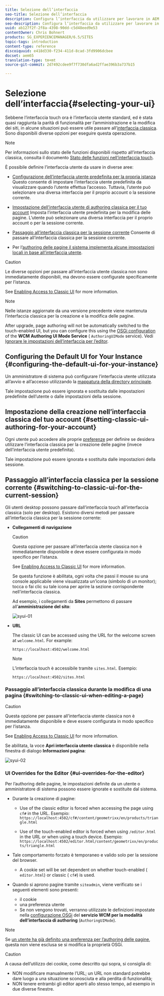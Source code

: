 ```yaml
---
title: Selezione dell’interfaccia
seo-title: Selezione dell’interfaccia
description: Configura l’interfaccia da utilizzare per lavorare in AEM
seo-description: Configura l’interfaccia da utilizzare per lavorare in AEM
uuid: ab127f2f-2f8a-4398-90dd-c5d48eed9e53
contentOwner: Chris Bohnert
products: SG_EXPERIENCEMANAGER/6.5/SITES
topic-tags: introduction
content-type: reference
discoiquuid: e418d330-f234-411d-8cad-3fd9906dcbee
docset: aem65
translation-type: tm+mt
source-git-commit: 2d7492cdee9f7f730dfa6ad2ffae396b3a737b15

---
```



# Selezione dell’interfaccia{#selecting-your-ui}

Sebbene l’interfaccia touch ora è l’interfaccia utente standard, ed è stata quasi raggiunta la parità di funzionalità per l’amministrazione e la modifica dei siti, in alcune situazioni può essere utile passare all’[interfaccia classica](/help/sites-classic-ui-authoring/classicui.md). Sono disponibili diverse opzioni per eseguire questa operazione.

>[!NOTE]
>
>Per informazioni sullo stato delle funzioni disponibili rispetto all’interfaccia classica, consulta il documento [Stato delle funzioni nell’interfaccia touch](/help/release-notes/touch-ui-features-status.md).

È possibile definire l’interfaccia utente da usare in diverse aree:

* [Configurazione dell’interfaccia utente predefinita per la propria istanza](#configuring-the-default-ui-for-your-instance) Questo consente di impostare l’interfaccia utente predefinita da visualizzare quando l’utente effettua l’accesso. Tuttavia, l’utente può selezionare una diversa interfaccia per il proprio account o la sessione corrente.

* [Impostazione dell’interfaccia utente di authoring classica per il tuo account](/help/sites-authoring/select-ui.md#setting-classic-ui-authoring-for-your-account)  Imposta l’interfaccia utente predefinita per la modifica delle pagine. L’utente può selezionare una diversa interfaccia per il proprio account o per la sessione corrente.

* [Passaggio all’interfaccia classica per la sessione corrente](#switching-to-classic-ui-for-the-current-session) Consente di passare all’interfaccia classica per la sessione corrente.

* Per l’[authoring delle pagine il sistema implementa alcune impostazioni locali in base all’interfaccia utente](#ui-overrides-for-the-editor).

>[!CAUTION]
>
>Le diverse opzioni per passare all’interfaccia utente classica non sono immediatamente disponibili, ma devono essere configurate specificamente per l’istanza.
>
>See [Enabling Access to Classic UI](/help/sites-administering/enable-classic-ui.md) for more information.

>[!NOTE]
>
>Nelle istanze aggiornate da una versione precedente viene mantenuta l’interfaccia classica per la creazione e la modifica delle pagine.
>
>After upgrade, page authoring will not be automatically switched to the touch-enabled UI, but you can configure this using the [OSGi configuration](/help/sites-deploying/configuring-osgi.md) of the **WCM Authoring UI Mode Service** ( `AuthoringUIMode` service). Vedi [Ignorare le impostazioni dell’interfaccia per l’editor](#ui-overrides-for-the-editor).

## Configuring the Default UI for Your Instance {#configuring-the-default-ui-for-your-instance}

Un amministratore di sistema può configurare l’interfaccia utente utilizzata all’avvio e all’accesso utilizzando la [mappatura della directory principale](/help/sites-deploying/osgi-configuration-settings.md#daycqrootmapping).

Tale impostazione può essere ignorata e sostituita dalle impostazioni predefinite dell’utente o dalle impostazioni della sessione.

## Impostazione della creazione nell’interfaccia classica del tuo account {#setting-classic-ui-authoring-for-your-account}

Ogni utente può accedere alle proprie [preferenze](/help/sites-authoring/user-properties.md#userpreferences) per definire se desidera utilizzare l’interfaccia classica per la creazione delle pagine (invece dell’interfaccia utente predefinita).

Tale impostazione può essere ignorata e sostituita dalle impostazioni della sessione.

## Passaggio all’interfaccia classica per la sessione corrente {#switching-to-classic-ui-for-the-current-session}

Gli utenti desktop possono passare dall’interfaccia touch all’interfaccia classica (solo per desktop). Esistono diversi metodi per passare all’interfaccia classica per la sessione corrente:

* **Collegamenti di navigazione**

   >[!CAUTION]
   >
   >Questa opzione per passare all’interfaccia utente classica non è immediatamente disponibile e deve essere configurata in modo specifico per l’istanza.
   >
   >
   >See [Enabling Access to Classic UI](/help/sites-administering/enable-classic-ui.md) for more information.

   Se questa funzione è abilitata, ogni volta che passi il mouse su una console applicabile viene visualizzata un’icona (simbolo di un monitor); tocca o fai clic su tale icona per aprire la sezione corrispondente nell’interfaccia classica.

   Ad esempio, i collegamenti da **Sites** permettono di passare all’**amministrazione del sito**:

   ![syui-01](assets/syui-01.png)

* **URL**

   The classic UI can be accessed using the URL for the welcome screen at `welcome.html`. For example:

   `https://localhost:4502/welcome.html`

   >[!NOTE]
   >
   >L’interfaccia touch è accessibile tramite `sites.html`. Esempio:
   >
   >
   >`https://localhost:4502/sites.html`

### Passaggio all’interfaccia classica durante la modifica di una pagina {#switching-to-classic-ui-when-editing-a-page}

>[!CAUTION]
>
>Questa opzione per passare all’interfaccia utente classica non è immediatamente disponibile e deve essere configurata in modo specifico per l’istanza.
>
>See [Enabling Access to Classic UI](/help/sites-administering/enable-classic-ui.md) for more information.

Se abilitata, la voce **Apri interfaccia utente classica** è disponibile nella finestra di dialogo **Informazioni pagina**:

![syui-02](assets/syui-02.png)

### UI Overrides for the Editor {#ui-overrides-for-the-editor}

Per l’authoring delle pagine, le impostazioni definite da un utente o amministratore di sistema possono essere ignorate e sostituite dal sistema.

* Durante la creazione di pagine:

   * Use of the classic editor is forced when accessing the page using `cf#` in the URL. Esempio:
      `https://localhost:4502/cf#/content/geometrixx/en/products/triangle.html`

   * Use of the touch-enabled editor is forced when using `/editor.html` in the URL or when using a touch device. Esempio:
      `https://localhost:4502/editor.html/content/geometrixx/en/products/triangle.html`

* Tale comportamento forzato è temporaneo e valido solo per la sessione del browser.

   * A cookie set will be set dependent on whether touch-enabled ( `editor.html`) or classic ( `cf#`) is used.

* Quando si aprono pagine tramite `siteadmin`, viene verificato se i seguenti elementi sono presenti:

   * il cookie
   * una preferenza utente
   * Se non vengono trovati, verranno utilizzate le definizioni impostate nella [configurazione OSGi](/help/sites-deploying/configuring-osgi.md) del **servizio WCM per la modalità dell’interfaccia di authoring** (`AuthoringUIMode`).

>[!NOTE]
>
>Se [un utente ha già definito una preferenza per l’authoring delle pagine](#settingthedefaultauthoringuiforyouraccount), questa non viene esclusa se si modifica la proprietà OSGi.

>[!CAUTION]
>
>A causa dell’utilizzo dei cookie, come descritto qui sopra, si consiglia di:
>
>* NON modificare manualmente l’URL; un URL non standard potrebbe dare luogo a una situazione sconosciuta e alla perdita di funzionalità;
>* NON tenere entrambi gli editor aperti allo stesso tempo, ad esempio in due diverse finestre.

